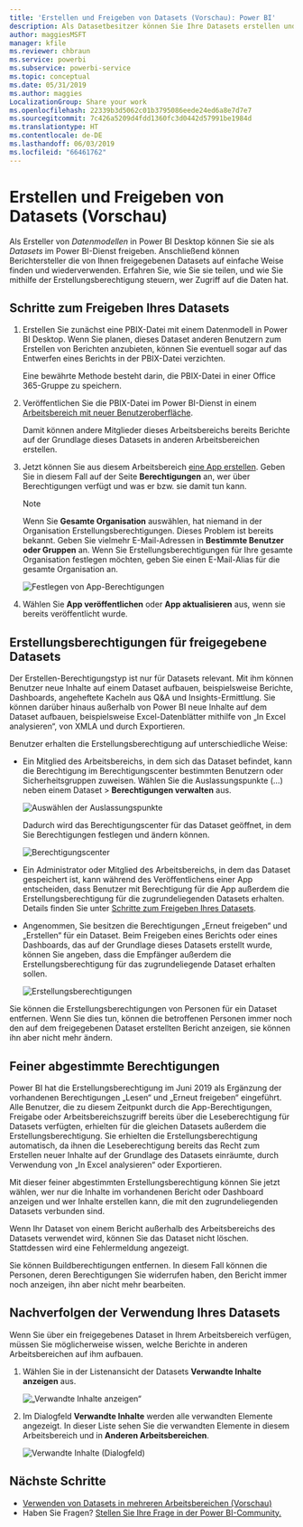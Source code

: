 ```yaml
---
title: 'Erstellen und Freigeben von Datasets (Vorschau): Power BI'
description: Als Datasetbesitzer können Sie Ihre Datasets erstellen und teilen, damit andere sie verwenden können. Erfahren Sie, wie Sie die Kontrolle über die zum Zugriff auf ihre Daten berechtigten Personen behalten, indem Sie die Erstellungsberechtigung verwenden.
author: maggiesMSFT
manager: kfile
ms.reviewer: chbraun
ms.service: powerbi
ms.subservice: powerbi-service
ms.topic: conceptual
ms.date: 05/31/2019
ms.author: maggies
LocalizationGroup: Share your work
ms.openlocfilehash: 22339b3d5062c01b3795086eede24ed6a8e7d7e7
ms.sourcegitcommit: 7c426a5209d4fdd1360fc3d0442d57991be1984d
ms.translationtype: HT
ms.contentlocale: de-DE
ms.lasthandoff: 06/03/2019
ms.locfileid: "66461762"
---
```

# <a name="create-and-share-datasets-preview"></a>Erstellen und Freigeben von Datasets (Vorschau)

Als Ersteller von *Datenmodellen* in Power BI Desktop können Sie sie als *Datasets* im Power BI-Dienst freigeben. Anschließend können Berichtersteller die von Ihnen freigegebenen Datasets auf einfache Weise finden und wiederverwenden. Erfahren Sie, wie Sie sie teilen, und wie Sie mithilfe der Erstellungsberechtigung steuern, wer Zugriff auf die Daten hat.

## <a name="steps-to-sharing-your-dataset"></a>Schritte zum Freigeben Ihres Datasets

1. Erstellen Sie zunächst eine PBIX-Datei mit einem Datenmodell in Power BI Desktop. Wenn Sie planen, dieses Dataset anderen Benutzern zum Erstellen von Berichten anzubieten, können Sie eventuell sogar auf das Entwerfen eines Berichts in der PBIX-Datei verzichten.

    Eine bewährte Methode besteht darin, die PBIX-Datei in einer Office 365-Gruppe zu speichern.

1. Veröffentlichen Sie die PBIX-Datei im Power BI-Dienst in einem [Arbeitsbereich mit neuer Benutzeroberfläche](service-create-the-new-workspaces.md).
    
    Damit können andere Mitglieder dieses Arbeitsbereichs bereits Berichte auf der Grundlage dieses Datasets in anderen Arbeitsbereichen erstellen.

1. Jetzt können Sie aus diesem Arbeitsbereich [eine App erstellen](service-create-distribute-apps.md). Geben Sie in diesem Fall auf der Seite **Berechtigungen** an, wer über Berechtigungen verfügt und was er bzw. sie damit tun kann.

    > [!NOTE]
    > Wenn Sie **Gesamte Organisation** auswählen, hat niemand in der Organisation Erstellungsberechtigungen. Dieses Problem ist bereits bekannt. Geben Sie vielmehr E-Mail-Adressen in **Bestimmte Benutzer oder Gruppen** an.  Wenn Sie Erstellungsberechtigungen für Ihre gesamte Organisation festlegen möchten, geben Sie einen E-Mail-Alias für die gesamte Organisation an.

    ![Festlegen von App-Berechtigungen](media/service-datasets-build-permissions/power-bi-dataset-app-permissions.png)

1. Wählen Sie **App veröffentlichen** oder **App aktualisieren** aus, wenn sie bereits veröffentlicht wurde.

## <a name="build-permissions-for-shared-datasets"></a>Erstellungsberechtigungen für freigegebene Datasets

Der Erstellen-Berechtigungstyp ist nur für Datasets relevant. Mit ihm können Benutzer neue Inhalte auf einem Dataset aufbauen, beispielsweise Berichte, Dashboards, angeheftete Kacheln aus Q&A und Insights-Ermittlung. Sie können darüber hinaus außerhalb von Power BI neue Inhalte auf dem Dataset aufbauen, beispielsweise Excel-Datenblätter mithilfe von „In Excel analysieren“, von XMLA und durch Exportieren.

Benutzer erhalten die Erstellungsberechtigung auf unterschiedliche Weise:

- Ein Mitglied des Arbeitsbereichs, in dem sich das Dataset befindet, kann die Berechtigung im Berechtigungscenter bestimmten Benutzern oder Sicherheitsgruppen zuweisen. Wählen Sie die Auslassungspunkte (…) neben einem Dataset > **Berechtigungen verwalten** aus.

    ![Auswählen der Auslassungspunkte](media/service-datasets-build-permissions/power-bi-dataset-manage-permissions.png)

    Dadurch wird das Berechtigungscenter für das Dataset geöffnet, in dem Sie Berechtigungen festlegen und ändern können.

    ![Berechtigungscenter](media/service-datasets-build-permissions/power-bi-dataset-permissions.png)

- Ein Administrator oder Mitglied des Arbeitsbereichs, in dem das Dataset gespeichert ist, kann während des Veröffentlichens einer App entscheiden, dass Benutzer mit Berechtigung für die App außerdem die Erstellungsberechtigung für die zugrundeliegenden Datasets erhalten. Details finden Sie unter [Schritte zum Freigeben Ihres Datasets](#steps-to-sharing-your-dataset).

- Angenommen, Sie besitzen die Berechtigungen „Erneut freigeben“ und „Erstellen“ für ein Dataset. Beim Freigeben eines Berichts oder eines Dashboards, das auf der Grundlage dieses Datasets erstellt wurde, können Sie angeben, dass die Empfänger außerdem die Erstellungsberechtigung für das zugrundeliegende Dataset erhalten sollen.

    ![Erstellungsberechtigungen](media/service-datasets-build-permissions/power-bi-share-report-allow-users.png)

Sie können die Erstellungsberechtigungen von Personen für ein Dataset entfernen. Wenn Sie dies tun, können die betroffenen Personen immer noch den auf dem freigegebenen Dataset erstellten Bericht anzeigen, sie können ihn aber nicht mehr ändern.

## <a name="more-granular-permissions"></a>Feiner abgestimmte Berechtigungen

Power BI hat die Erstellungsberechtigung im Juni 2019 als Ergänzung der vorhandenen Berechtigungen „Lesen“ und „Erneut freigeben“ eingeführt. Alle Benutzer, die zu diesem Zeitpunkt durch die App-Berechtigungen, Freigabe oder Arbeitsbereichszugriff bereits über die Leseberechtigung für Datasets verfügten, erhielten für die gleichen Datasets außerdem die Erstellungsberechtigung. Sie erhielten die Erstellungsberechtigung automatisch, da ihnen die Leseberechtigung bereits das Recht zum Erstellen neuer Inhalte auf der Grundlage des Datasets einräumte, durch Verwendung von „In Excel analysieren“ oder Exportieren.

Mit dieser feiner abgestimmten Erstellungsberechtigung können Sie jetzt wählen, wer nur die Inhalte im vorhandenen Bericht oder Dashboard anzeigen und wer Inhalte erstellen kann, die mit den zugrundeliegenden Datasets verbunden sind.

Wenn Ihr Dataset von einem Bericht außerhalb des Arbeitsbereichs des Datasets verwendet wird, können Sie das Dataset nicht löschen. Stattdessen wird eine Fehlermeldung angezeigt.

Sie können Buildberechtigungen entfernen. In diesem Fall können die Personen, deren Berechtigungen Sie widerrufen haben, den Bericht immer noch anzeigen, ihn aber nicht mehr bearbeiten.

## <a name="track-your-dataset-usage"></a>Nachverfolgen der Verwendung Ihres Datasets

Wenn Sie über ein freigegebenes Dataset in Ihrem Arbeitsbereich verfügen, müssen Sie möglicherweise wissen, welche Berichte in anderen Arbeitsbereichen auf ihm aufbauen.

1. Wählen Sie in der Listenansicht der Datasets **Verwandte Inhalte anzeigen** aus.

    ![„Verwandte Inhalte anzeigen“](media/service-datasets-build-permissions/power-bi-dataset-view-related-to-dataset.png)

1. Im Dialogfeld **Verwandte Inhalte** werden alle verwandten Elemente angezeigt. In dieser Liste sehen Sie die verwandten Elemente in diesem Arbeitsbereich und in **Anderen Arbeitsbereichen**.
 
    ![Verwandte Inhalte (Dialogfeld)](media/service-datasets-build-permissions/power-bi-dataset-related-workspaces.png)

## <a name="next-steps"></a>Nächste Schritte

- [Verwenden von Datasets in mehreren Arbeitsbereichen (Vorschau)](service-datasets-across-workspaces.md)
- Haben Sie Fragen? [Stellen Sie Ihre Frage in der Power BI-Community.](http://community.powerbi.com/)
